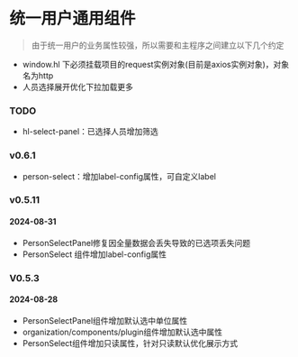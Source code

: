# 统一用户通用组件

> 由于统一用户的业务属性较强，所以需要和主程序之间建立以下几个约定

- window.hl 下必须挂载项目的request实例对象(目前是axios实例对象)，对象名为http
- 人员选择展开优化下拉加载更多

### TODO

- hl-select-panel：已选择人员增加筛选

### v0.6.1

- person-select：增加label-config属性，可自定义label

### v0.5.11

#### 2024-08-31

- PersonSelectPanel修复因全量数据会丢失导致的已选项丢失问题
- PersonSelect 组件增加label-config属性

### V0.5.3

#### 2024-08-28

- PersonSelectPanel组件增加默认选中单位属性
- organization/components/plugin组件增加默认选中属性
- PersonSelect组件增加只读属性，针对只读默认优化展示方式
